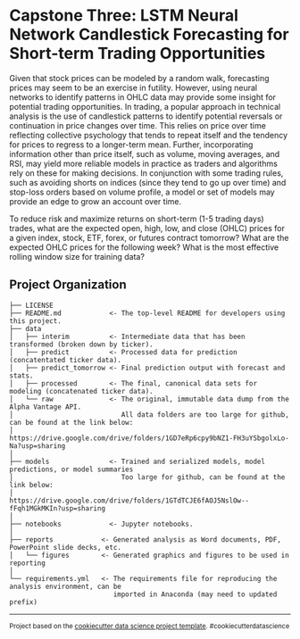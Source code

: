 Capstone Three: LSTM Neural Network Candlestick Forecasting for Short-term Trading Opportunities
==============================

Given that stock prices can be modeled by a random walk, forecasting prices may seem to be an exercise in futility. However, using neural networks to identify patterns in OHLC data may provide some insight for potential trading opportunities. In trading, a popular approach in technical analysis is the use of candlestick patterns to identify potential reversals or continuation in price changes over time. This relies on price over time reflecting collective psychology that tends to repeat itself and the tendency for prices to regress to a longer-term mean. Further, incorporating information other than price itself, such as volume, moving averages, and RSI, may yield more reliable models in practice as traders and algorithms rely on these for making decisions. In conjunction with some trading rules, such as avoiding shorts on indices (since they tend to go up over time) and stop-loss orders based on volume profile, a model or set of models may provide an edge to grow an account over time. 

To reduce risk and maximize returns on short-term (1-5 trading days) trades, what are the expected open, high, low, and close (OHLC) prices for a given index, stock, ETF, forex, or futures contract tomorrow? What are the expected OHLC prices for the following week? What is the most effective rolling window size for training data?

Project Organization
------------

    ├── LICENSE
    ├── README.md            <- The top-level README for developers using this project.
    ├── data
    │   ├── interim          <- Intermediate data that has been transformed (broken down by ticker).
    │   ├── predict          <- Processed data for prediction (concatentated ticker data).
    │   ├── predict_tomorrow <- Final prediction output with forecast and stats.
    │   ├── processed        <- The final, canonical data sets for modeling (concatenated ticker data).
    │   └── raw              <- The original, immutable data dump from the Alpha Vantage API.
    │                           All data folders are too large for github, can be found at the link below:
    │                           https://drive.google.com/drive/folders/1GD7eRp6cpy9bNZ1-FH3uYSbgolxLo-Na?usp=sharing
    │
    ├── models               <- Trained and serialized models, model predictions, or model summaries
    │                           Too large for github, can be found at the link below:
    │                           https://drive.google.com/drive/folders/1GTdTCJE6fAOJ5NslOw--fFqh1MGkMKIn?usp=sharing
    │
    ├── notebooks            <- Jupyter notebooks. 
    │
    ├── reports            <- Generated analysis as Word documents, PDF, PowerPoint slide decks, etc.
    │   └── figures        <- Generated graphics and figures to be used in reporting
    │
    └── requirements.yml   <- The requirements file for reproducing the analysis environment, can be
                              imported in Anaconda (may need to updated prefix)

--------

<p><small>Project based on the <a target="_blank" href="https://drivendata.github.io/cookiecutter-data-science/">cookiecutter data science project template</a>. #cookiecutterdatascience</small></p>
